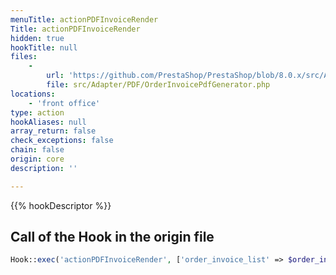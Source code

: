 ```yaml
---
menuTitle: actionPDFInvoiceRender
Title: actionPDFInvoiceRender
hidden: true
hookTitle: null
files:
    -
        url: 'https://github.com/PrestaShop/PrestaShop/blob/8.0.x/src/Adapter/PDF/OrderInvoicePdfGenerator.php'
        file: src/Adapter/PDF/OrderInvoicePdfGenerator.php
locations:
    - 'front office'
type: action
hookAliases: null
array_return: false
check_exceptions: false
chain: false
origin: core
description: ''

---
```


{{% hookDescriptor %}}

## Call of the Hook in the origin file

```php
Hook::exec('actionPDFInvoiceRender', ['order_invoice_list' => $order_invoice_list])
```
